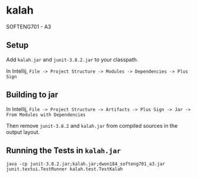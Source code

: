 # kalah
SOFTENG701 - A3

## Setup
Add `kalah.jar` and `junit-3.8.2.jar` to your classpath.

In Intellij, `File -> Project Structure -> Modules -> Dependencies -> Plus Sign`

## Building to jar
In Intellij, `File -> Project Structure -> Artifacts -> Plus Sign -> Jar -> From Modules with Dependencies`

Then remove `junit-3.8.2` and `kalah.jar` from compiled sources in the output layout.

## Running the Tests in `kalah.jar`
`java -cp junit-3.8.2.jar;kalah.jar;dwon184_softeng701_a3.jar junit.textui.TestRunner kalah.test.TestKalah`
